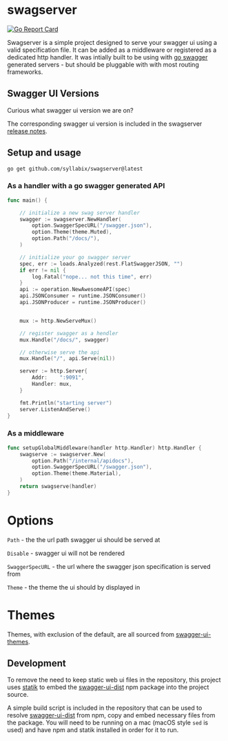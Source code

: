 # swagserver

[![Go Report Card](https://goreportcard.com/badge/github.com/syllabix/swagserver)](https://goreportcard.com/report/github.com/syllabix/swagserver)

Swagserver is a simple project designed to serve your swagger ui using a valid specification file. It can be added as a middleware or registered as a dedicated http handler. It was intially built to be using with [go swagger](https://github.com/go-swagger/go-swagger) generated servers - but should be pluggable with with most routing frameworks.

## Swagger UI Versions

Curious what swagger ui version we are on?

The corresponding swagger ui version is included in the swagserver [release notes](https://github.com/syllabix/swagserver/releases).

## Setup and usage

```
go get github.com/syllabix/swagserver@latest
```

### As a handler with a go swagger generated API

```go
func main() {

	// initialize a new swag server handler
	swagger := swagserver.NewHandler(
		option.SwaggerSpecURL("/swagger.json"),
		option.Theme(theme.Muted),
		option.Path("/docs/"),
	)

	// initialize your go swagger server
	spec, err := loads.Analyzed(rest.FlatSwaggerJSON, "")
	if err != nil {
		log.Fatal("nope... not this time", err)
	}
	api := operation.NewAwesomeAPI(spec)
	api.JSONConsumer = runtime.JSONConsumer()
	api.JSONProducer = runtime.JSONProducer()


	mux := http.NewServeMux()

	// register swagger as a hendler
	mux.Handle("/docs/", swagger)

	// otherwise serve the api
	mux.Handle("/", api.Serve(nil))

	server := http.Server{
		Addr:    ":9091",
		Handler: mux,
	}

	fmt.Println("starting server")
	server.ListenAndServe()
}
```

### As a middleware

```go
func setupGlobalMiddleware(handler http.Handler) http.Handler {
	swagserve := swagserver.New(
		option.Path("/internal/apidocs"),
		option.SwaggerSpecURL("/swagger.json"),
		option.Theme(theme.Material),
	)
	return swagserve(handler)
}
```

# Options

`Path` - the the url path swagger ui should be served at

`Disable` - swagger ui will not be rendered

`SwaggerSpecURL` - the url where the swagger json specification is served from

`Theme` - the theme the ui should by displayed in

# Themes

Themes, with exclusion of the default, are all sourced from [swagger-ui-themes](https://github.com/ostranme/swagger-ui-themes).

## Development

To remove the need to keep static web ui files in the repository, this project uses [statik](https://github.com/rakyll/statik) to embed the [swagger-ui-dist](https://www.npmjs.com/package/swagger-ui-dist) npm package into the project source.

A simple build script is included in the repository that can be used to resolve [swagger-ui-dist](https://www.npmjs.com/package/swagger-ui-dist) from npm, copy and embed necessary files from the package. You will need to be running on a mac (macOS style `sed` is used) and have npm and statik installed in order for it to run.
